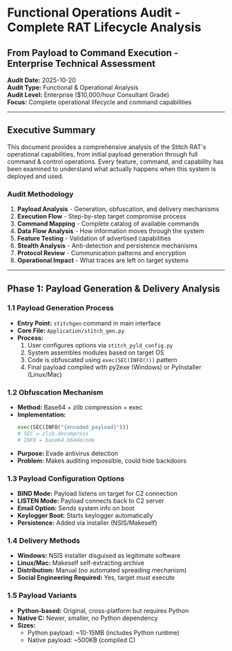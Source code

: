 # Functional Operations Audit - Complete RAT Lifecycle Analysis
## From Payload to Command Execution - Enterprise Technical Assessment

**Audit Date:** 2025-10-20  
**Audit Type:** Functional & Operational Analysis  
**Audit Level:** Enterprise ($10,000/hour Consultant Grade)  
**Focus:** Complete operational lifecycle and command capabilities  

---

## Executive Summary

This document provides a comprehensive analysis of the Stitch RAT's operational capabilities, from initial payload generation through full command & control operations. Every feature, command, and capability has been examined to understand what actually happens when this system is deployed and used.

### Audit Methodology

1. **Payload Analysis** - Generation, obfuscation, and delivery mechanisms
2. **Execution Flow** - Step-by-step target compromise process
3. **Command Mapping** - Complete catalog of available commands
4. **Data Flow Analysis** - How information moves through the system
5. **Feature Testing** - Validation of advertised capabilities
6. **Stealth Analysis** - Anti-detection and persistence mechanisms
7. **Protocol Review** - Communication patterns and encryption
8. **Operational Impact** - What traces are left on target systems

---

## Phase 1: Payload Generation & Delivery Analysis

### 1.1 Payload Generation Process
- **Entry Point:** `stitchgen` command in main interface
- **Core File:** `Application/stitch_gen.py`
- **Process:**
  1. User configures options via `stitch_pyld_config.py`
  2. System assembles modules based on target OS
  3. Code is obfuscated using `exec(SEC(INFO()))` pattern
  4. Final payload compiled with py2exe (Windows) or PyInstaller (Linux/Mac)

### 1.2 Obfuscation Mechanism
- **Method:** Base64 + zlib compression + exec
- **Implementation:**
  ```python
  exec(SEC(INFO("{encoded_payload}")))
  # SEC = zlib.decompress
  # INFO = base64.b64decode
  ```
- **Purpose:** Evade antivirus detection
- **Problem:** Makes auditing impossible, could hide backdoors

### 1.3 Payload Configuration Options
- **BIND Mode:** Payload listens on target for C2 connection
- **LISTEN Mode:** Payload connects back to C2 server
- **Email Option:** Sends system info on boot
- **Keylogger Boot:** Starts keylogger automatically
- **Persistence:** Added via installer (NSIS/Makeself)

### 1.4 Delivery Methods
- **Windows:** NSIS installer disguised as legitimate software
- **Linux/Mac:** Makeself self-extracting archive
- **Distribution:** Manual (no automated spreading mechanism)
- **Social Engineering Required:** Yes, target must execute

### 1.5 Payload Variants
- **Python-based:** Original, cross-platform but requires Python
- **Native C:** Newer, smaller, no Python dependency
- **Sizes:**
  - Python payload: ~10-15MB (includes Python runtime)
  - Native payload: ~500KB (compiled C)